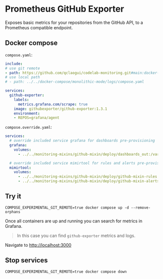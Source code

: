 # Prometheus GitHub Exporter

Exposes basic metrics for your repositories from the GitHub API, to a Prometheus compatible endpoint.

## Docker compose

`compose.yaml`:

```yaml
include:
# use git remote
- path: https://github.com/qclaogui/codelab-monitoring.git#main:docker-compose/monolithic-mode/logs/compose.yaml
# use local path
# - path: ../../docker-compose/monolithic-mode/logs/compose.yaml

services:
  github-exporter:
    labels:
      metrics.grafana.com/scrape: true
    image: githubexporter/github-exporter:1.3.1
    environment:
    - REPOS=grafana/agent
```

`compose.override.yaml`:

```yaml
services:
  # override included service grafana for dashboards pre-provisioning
  grafana:
    volumes:
      - ../../monitoring-mixins/github-mixin/deploy/dashboards_out:/var/lib/grafana/dashboards/github-mixin

  # override included service mimirtool for rules and alerts pre-provisioning
  mimirtool:
    volumes:
      - ../../monitoring-mixins/github-mixin/deploy/github-mixin-rules.yaml:/rules/github-mixin-rules.yaml
      - ../../monitoring-mixins/github-mixin/deploy/github-mixin-alerts.yaml:/rules/github-mixin-alerts.yaml
```

## Try it

```shell
COMPOSE_EXPERIMENTAL_GIT_REMOTE=true docker compose up -d --remove-orphans
```

Once all containers are up and running you can search for metrics in Grafana.

> In this case you can find `github-exporter` metrics and logs.

Navigate to [http://localhost:3000](http://localhost:3000)

## Stop services

```shell
COMPOSE_EXPERIMENTAL_GIT_REMOTE=true docker compose down
```
